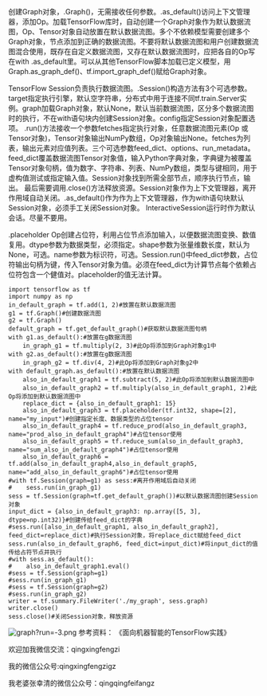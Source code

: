 创建Graph对象，.Graph()，无需接收任何参数。.as_default()访问上下文管理器，添加Op。加载TensorFlow库时，自动创建一个Graph对象作为默认数据流图，Op、Tensor对象自动放置在默认数据流图。多个不依赖模型需要创建多个Graph对象，节点添加到正确的数据流图。不要将默认数据流图和用户创建数据流图混合使用，既存在自定义数据流图，又存在默认数据流图时，应把各自的Op写在with .as_default里。可以从其他TensorFlow脚本加载已定义模型，用Graph.as_graph_def()、tf.import_graph_def()赋给Graph对象。

TensorFlow Session负责执行数据流图。.Session()构造方法有3个可选参数。target指定执行引擎，默认空字符串，分布式中用于连接不同tf.train.Server实例。graph加载Graph对象，默认None，默认当前数据流图，区分多个数据流图时的执行，不在with语句块内创建Session对象。config指定Session对象配置选项。
.run()方法接收一个参数fetches指定执行对象，任意数据流图元素(Op 或Tensor对象)，Tensor对象输出NumPy数组，Op对象输出None。fetches为列表，输出元素对应值列表。三个可选参数feed_dict、options、run_metadata。feed_dict覆盖数据流图Tensor对象值，输入Python字典对象，字典键为被覆盖Tensor对象句柄，值为数字、字符串、列表、NumPy数组，类型与键相同，用于虚构值测试或指定输入值。Session对象找到所需全部节点，顺序执行节点，输出。
最后需要调用.close()方法释放资源。Session对象作为上下文管理器，离开作用域自动关闭。.as_default()作为作为上下文管理器，作为with语句块默认Session对象，必须手工关闭Session对象。
InteractiveSession运行时作为默认会话。尽量不要用。

.placeholder Op创建占位符，利用占位节点添加输入，以便数据流图变换、数值复用。dtype参数为数据类型，必须指定。shape参数为张量维数长度，默认为None，可选。name参数为标识符，可选。Session.run()中feed_dict参数，占位符输出句柄为键，传入Tensor对象为值。必须在feed_dict为计算节点每个依赖占位符包含一个健值对。placeholder的值无法计算。

    import tensorflow as tf
    import numpy as np
    in_default_graph = tf.add(1, 2)#放置在默认数据流图
    g1 = tf.Graph()#创建数据流图
    g2 = tf.Graph()
    default_graph = tf.get_default_graph()#获取默认数据流图句柄
    with g1.as_default():#放置在g数据流图
        in_graph_g1 = tf.multiply(2, 3)#此Op将添加到Graph对象g1中
    with g2.as_default():#放置在g数据流图
        in_graph_g2 = tf.div(4, 2)#此Op将添加到Graph对象g2中
    with default_graph.as_default():#放置在默认数据流图
        also_in_default_graph1 = tf.subtract(5, 2)#此Op将添加到默认数据流图中
        also_in_default_graph2 = tf.multiply(also_in_default_graph1, 2)#此Op将添加到默认数据流图中
        replace_dict = {also_in_default_graph1: 15}
        also_in_default_graph3 = tf.placeholder(tf.int32, shape=[2], name="my_input")#创建指定长度、数据类型的占位tensor
        also_in_default_graph4 = tf.reduce_prod(also_in_default_graph3, name="prod_also_in_default_graph4")#占位tensor使用
        also_in_default_graph5 = tf.reduce_sum(also_in_default_graph3, name="sum_also_in_default_graph4")#占位tensor使用
        also_in_default_graph6 = tf.add(also_in_default_graph4,also_in_default_graph5, name="add_also_in_default_graph6")#占位tensor使用
    #with tf.Session(graph=g1) as sess:#离开作用域后自动关闭
    #    sess.run(in_graph_g1)
    sess = tf.Session(graph=tf.get_default_graph())#以默认数据流图创建Session对象
    input_dict = {also_in_default_graph3: np.array([5, 3], dtype=np.int32)}#创建传给feed_dict的字典
    #sess.run([also_in_default_graph1, also_in_default_graph2], feed_dict=replace_dict)#执行Session对象，将replace_dict赋给feed_dict
    sess.run(also_in_default_graph6, feed_dict=input_dict)#将input_dict的值传给占符节点并执行
    #with sess.as_default():
    #    also_in_default_graph1.eval()
    #sess = tf.Session(graph=g1)
    #sess.run(in_graph_g1)
    #sess = tf.Session(graph=g2)
    #sess.run(in_graph_g2)
    writer = tf.summary.FileWriter('./my_graph', sess.graph)
    writer.close()
    sess.close()#关闭Session对象，释放资源


![graph?run=-3.png](http://upload-images.jianshu.io/upload_images/80690-749b3ead9a115510.png?imageMogr2/auto-orient/strip%7CimageView2/2/w/1240)
参考资料：
《面向机器智能的TensorFlow实践》

欢迎加我微信交流：qingxingfengzi

我的微信公众号:qingxingfengzigz

我老婆张幸清的微信公众号：qingqingfeifangz